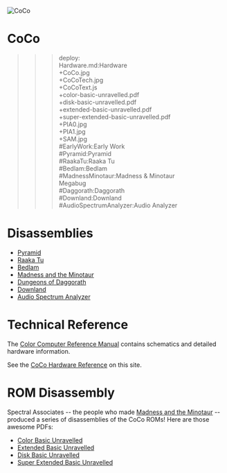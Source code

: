 ![CoCo](CoCo.jpg)

# CoCo

>>> deploy:<br>
>>>   Hardware.md:Hardware<br>
>>>   +CoCo.jpg<br>
>>>   +CoCoTech.jpg<br>
>>>   +CoCoText.js<br>
>>>   +color-basic-unravelled.pdf<br>
>>>   +disk-basic-unravelled.pdf<br>
>>>   +extended-basic-unravelled.pdf<br>
>>>   +super-extended-basic-unravelled.pdf<br>
>>>   +PIA0.jpg<br>
>>>   +PIA1.jpg<br>
>>>   +SAM.jpg<br>
>>>   #EarlyWork:Early Work<br>
>>>   #Pyramid:Pyramid<br>
>>>   #RaakaTu:Raaka Tu<br>
>>>   #Bedlam:Bedlam<br>
>>>   #MadnessMinotaur:Madness & Minotaur<br>
>>>   Megabug<br>
>>>   #Daggorath:Daggorath<br>
>>>   #Downland:Downland<br>
>>>   #AudioSpectrumAnalyzer:Audio Analyzer<br>

# Disassemblies

  * [Pyramid](Pyramid)
  * [Raaka Tu](RaakaTu)
  * [Bedlam](Bedlam)
  * [Madness and the Minotaur](MadnessMinotaur)
  * [Dungeons of Daggorath](Daggorath)
  * [Downland](Downland)
  * [Audio Spectrum Analyzer](AudioSpectrumAnalyzer)

# Technical Reference

The [Color Computer Reference Manual](http://sparksandflames.com/files/Color%20Computer%20Technical%20Reference%20Manual%20%28Tandy%29.pdf)
contains schematics and detailed hardware information.

See the [CoCo Hardware Reference](Hardware.md) on this site.

# ROM Disassembly

Spectral Associates -- the people who made [Madness and the Minotaur](MadnessMinotaur/) -- produced a series of 
disassemblies of the CoCo ROMs! Here are those awesome PDFs:

  * [Color Basic Unravelled](color-basic-unravelled.pdf)
  * [Extended Basic Unravelled](extended-basic-unravelled.pdf)
  * [Disk Basic Unravelled](disk-basic-unravelled.pdf)
  * [Super Extended Basic Unravelled](super-extended-basic-unravelled.pdf)
